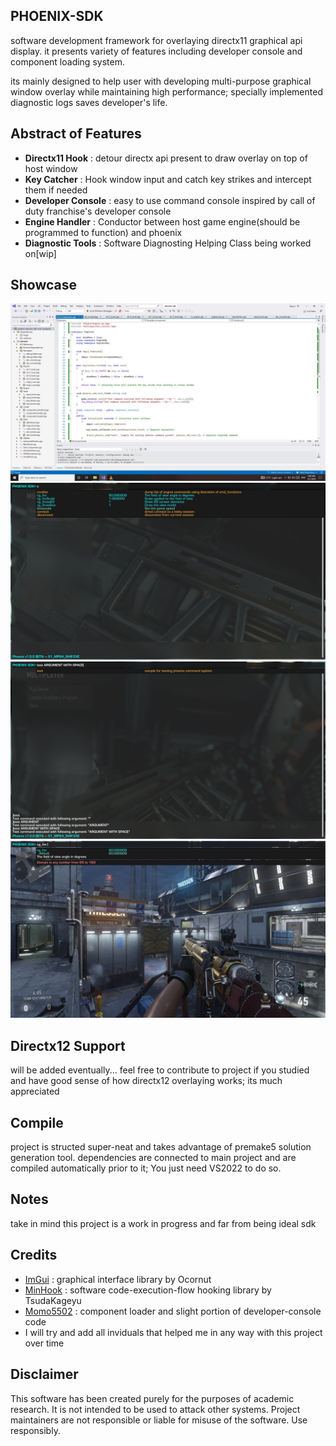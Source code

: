 ## PHOENIX-SDK
software development framework for overlaying directx11 graphical api display. it presents variety of features including developer console and component loading system.

its mainly designed to help user with developing multi-purpose graphical window overlay while maintaining high performance; specially implemented diagnostic logs saves developer's life.


## Abstract of Features
- **Directx11 Hook** : detour directx api present to draw overlay on top of host window
- **Key Catcher** : Hook window input and catch key strikes and intercept them if needed
- **Developer Console** : easy to use command console inspired by call of duty franchise's developer console
- **Engine Handler** : Conductor between host game engine(should be programmed to function) and phoenix
- **Diagnostic Tools** : Software Diagnosting Helping Class being worked on[wip]

## Showcase
![code](https://raw.githubusercontent.com/hosseinpourziyaie/phoenix-sdk/master/assets/screenshot_0001.jpg)
![code](https://raw.githubusercontent.com/hosseinpourziyaie/phoenix-sdk/master/assets/screenshot_0002.jpg)
![code](https://raw.githubusercontent.com/hosseinpourziyaie/phoenix-sdk/master/assets/screenshot_0003.jpg)
![code](https://raw.githubusercontent.com/hosseinpourziyaie/phoenix-sdk/master/assets/screenshot_0004.jpg)

## Directx12 Support
will be added eventually... feel free to contribute to project if you studied and have good sense of how directx12 overlaying works; its much appreciated

## Compile
project is structed super-neat and takes advantage of premake5 solution generation tool. dependencies are connected to main project and are compiled automatically prior to it; You just need VS2022 to do so.

## Notes
take in mind this project is a work in progress and far from being ideal sdk

## Credits
- [ImGui](https://github.com/ocornut/imgui) : graphical interface library by Ocornut
- [MinHook](https://github.com/TsudaKageyu/minhook) : software code-execution-flow hooking library by TsudaKageyu
- [Momo5502](https://github.com/momo5502) : component loader and slight portion of developer-console code
- I will try and add all inviduals that helped me in any way with this project over time

## Disclaimer
This software has been created purely for the purposes of academic research. It is not intended to be used to attack other systems. Project maintainers are not responsible or liable for misuse of the software. Use responsibly.


